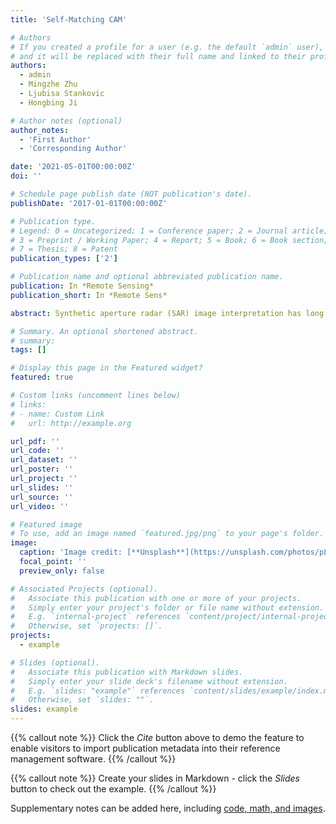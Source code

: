 ```yaml
---
title: 'Self-Matching CAM'

# Authors
# If you created a profile for a user (e.g. the default `admin` user), write the username (folder name) here
# and it will be replaced with their full name and linked to their profile.
authors:
  - admin
  - Mingzhe Zhu
  - Ljubisa Stankovic
  - Hongbing Ji

# Author notes (optional)
author_notes:
  - 'First Author'
  - 'Corresponding Author'

date: '2021-05-01T00:00:00Z'
doi: ''

# Schedule page publish date (NOT publication's date).
publishDate: '2017-01-01T00:00:00Z'

# Publication type.
# Legend: 0 = Uncategorized; 1 = Conference paper; 2 = Journal article;
# 3 = Preprint / Working Paper; 4 = Report; 5 = Book; 6 = Book section;
# 7 = Thesis; 8 = Patent
publication_types: ['2']

# Publication name and optional abbreviated publication name.
publication: In *Remote Sensing*
publication_short: In *Remote Sens*

abstract: Synthetic aperture radar (SAR) image interpretation has long been an important but challenging task in SAR imaging processing. Generally, SAR image interpretation comprises complex procedures including filtering, feature extraction, image segmentation, and target recognition, which greatly reduce the efficiency of data processing. In an era of deep learning, numerous automatic target recognition methods have been proposed based on convolutional neural networks (CNNs) due to their strong capabilities for data abstraction and mining. In contrast to general methods, CNNs own an end-to-end structure where complex data preprocessing is not needed, thus the efficiency can be improved dramatically once a CNN is well trained. However, the recognition mechanism of a CNN is unclear, which hinders its application in many scenarios. In this paper, Self-Matching class activation mapping (CAM) is proposed to visualize what a CNN learns from SAR images to make a decision. Self-Matching CAM assigns a pixel-wise weight matrix to feature maps of different channels by matching them with the input SAR image. By using Self-Matching CAM, the detailed information of the target can be well preserved in an accurate visual explanation heatmap of a CNN for SAR image interpretation. Numerous experiments on a benchmark dataset (MSTAR) verify the validity of Self-Matching CAM.

# Summary. An optional shortened abstract.
# summary: 
tags: []

# Display this page in the Featured widget?
featured: true

# Custom links (uncomment lines below)
# links:
# - name: Custom Link
#   url: http://example.org

url_pdf: ''
url_code: ''
url_dataset: ''
url_poster: ''
url_project: ''
url_slides: ''
url_source: ''
url_video: ''

# Featured image
# To use, add an image named `featured.jpg/png` to your page's folder.
image:
  caption: 'Image credit: [**Unsplash**](https://unsplash.com/photos/pLCdAaMFLTE)'
  focal_point: ''
  preview_only: false

# Associated Projects (optional).
#   Associate this publication with one or more of your projects.
#   Simply enter your project's folder or file name without extension.
#   E.g. `internal-project` references `content/project/internal-project/index.md`.
#   Otherwise, set `projects: []`.
projects:
  - example

# Slides (optional).
#   Associate this publication with Markdown slides.
#   Simply enter your slide deck's filename without extension.
#   E.g. `slides: "example"` references `content/slides/example/index.md`.
#   Otherwise, set `slides: ""`.
slides: example
---
```


{{% callout note %}}
Click the _Cite_ button above to demo the feature to enable visitors to import publication metadata into their reference management software.
{{% /callout %}}

{{% callout note %}}
Create your slides in Markdown - click the _Slides_ button to check out the example.
{{% /callout %}}

Supplementary notes can be added here, including [code, math, and images](https://wowchemy.com/docs/writing-markdown-latex/).
